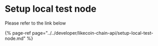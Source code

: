 # Setup local test node

Please refer to the link below 

{% page-ref page="../../developer/likecoin-chain-api/setup-local-test-node.md" %}




